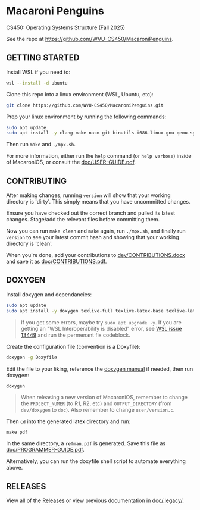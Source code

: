 # Macaroni Penguins

CS450: Operating Systems Structure (Fall 2025)

See the repo at https://github.com/WVU-CS450/MacaroniPenguins.


## GETTING STARTED

Install WSL if you need to:
```bash
wsl --install -d ubuntu
```

Clone this repo into a linux environment (WSL, Ubuntu, etc):
```bash
git clone https://github.com/WVU-CS450/MacaroniPenguins.git
```

Prep your linux environment by running the following commands:
```bash
sudo apt update
sudo apt install -y clang make nasm git binutils-i686-linux-gnu qemu-system-x86 gdb
```

Then run `make` and `./mpx.sh`.

For more information, either run the `help` command (or `help verbose`) inside of MacaroniOS, or consult the [doc/USER-GUIDE.pdf](doc/USER-GUIDE.pdf).


## CONTRIBUTING

After making changes, running `version` will show that your working directory is 'dirty'. This simply means that you have uncommitted changes.

Ensure you have checked out the correct branch and pulled its latest changes. Stage/add the relevant files before committing them.

Now you can run `make clean` and `make` again, run `./mpx.sh`, and finally run `version` to see your latest commit hash and showing that your working directory is 'clean'.

When you're done, add your contributions to [dev/CONTRIBUTIONS.docx](dev/CONTRIBUTIONS.docx) and save it as [doc/CONTRIBUTIONS.pdf](/doc/CONTRIBUTIONS.pdf).


## DOXYGEN

Install doxygen and dependancies:
```bash
sudo apt update
sudo apt install -y doxygen texlive-full texlive-latex-base texlive-latex-extra wslu
```

> If you get some errors, maybe try `sudo apt upgrade -y`.
> If you are getting an "WSL Interoperability is disabled" error, see [WSL issue 13449](https://github.com/microsoft/WSL/issues/13449) and run the permenant fix codeblock.

Create the configuration file (convention is a Doxyfile):
```bash
doxygen -g Doxyfile
```

Edit the file to your liking, reference the [doxygen manual](https://www.doxygen.nl/manual/index.html) if needed, then run doxygen:
```bash
doxygen
```

> When releasing a new version of MacaroniOS, remember to change the `PROJECT_NUMER` (to R1, R2, etc) and `OUTPUT_DIRECTORY` (from `dev/doxygen` to `doc`). Also remember to change `user/version.c`.

Then `cd` into the generated latex directory and run:
```
make pdf
```

In the same directory, a `refman.pdf` is generated. Save this file as [doc/PROGRAMMER-GUIDE.pdf](doc/PROGRAMMER-GUIDE.pdf). 

Alternatively, you can run the doxyfile shell script to automate everything above.


## RELEASES

View all of the [Releases](https://github.com/WVU-CS450/MacaroniPenguins/releases/) or view previous documentation in [doc/.legacy/](doc/.legacy/).
